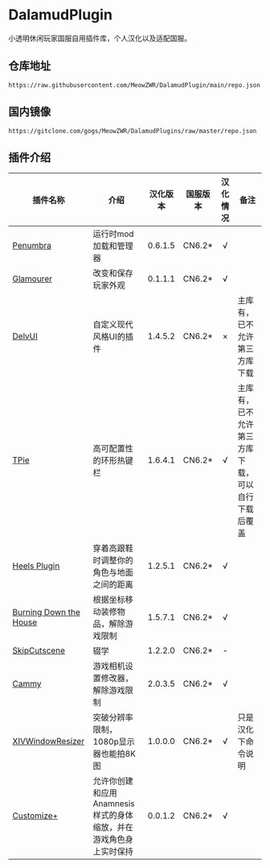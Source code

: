 # DalamudPlugin
小透明休闲玩家国服自用插件库，个人汉化以及适配国服。

## 仓库地址
`https://raw.githubusercontent.com/MeowZWR/DalamudPlugin/main/repo.json`
## 国内镜像
`https://gitclone.com/gogs/MeowZWR/DalamudPlugins/raw/master/repo.json`
## 插件介绍

|插件名称|介绍|汉化版本|国服版本|汉化情况|备注|
|--------|----|:------:|:------:|:------:|----|
|[Penumbra](https://github.com/xivdev/Penumbra)|运行时mod加载和管理器|0.6.1.5|CN6.2*|√|
|[Glamourer](https://github.com/Ottermandias/Glamourer)|改变和保存玩家外观|0.1.1.1|CN6.2*|√|
|[DelvUI](https://github.com/delvui/delvui)|自定义现代风格UI的插件|1.4.5.2|CN6.2*|×|主库有，已不允许第三方库下载|
|[TPie](https://github.com/Tischel/TPie)|高可配置性的环形热键栏|1.6.4.1|CN6.2*|√|主库有，已不允许第三方库下载，可以自行下载后覆盖|
|[Heels Plugin](https://github.com/LeonBlade/HeelsPlugin)|穿着高跟鞋时调整你的角色与地面之间的距离|1.2.5.1|CN6.2*|√|
|[Burning Down the House](https://github.com/LeonBlade/BDTHPlugin)|根据坐标移动装修物品，解除游戏限制|1.5.7.1|CN6.2*|√|
|[SkipCutscene](https://github.com/a08381/Dalamud.SkipCutscene)|辍学|1.2.2.0|CN6.2*|-|
|[Cammy](https://github.com/UnknownX7/Cammy)|游戏相机设置修改器，解除游戏限制|2.0.3.5|CN6.2*|√|
|[XIVWindowResizer](https://github.com/UnknownX7/Cammy)|突破分辨率限制，1080p显示器也能拍8K图|1.0.0.0|CN6.2*|√|只是汉化下命令说明
|[Customize+](https://github.com/XIV-Tools/CustomizePlus)|允许你创建和应用Anamnesis样式的身体缩放，并在游戏角色身上实时保持|0.0.1.2|CN6.2*|√|

